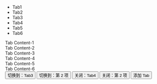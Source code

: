 <div class="layui-tabs layui-hide-v" id="demoTabs1" lay-options="{closable: true, headerMode:'scroll'}">
  <ul class="layui-tabs-header">
    <li lay-id="aaa" lay-unclosed="true" class="layui-this">Tab1</li>
    <li lay-id="bbb">Tab2</li>
    <li lay-id="ccc">Tab3</li>
    <li lay-id="ddd">Tab4</li>
    <li lay-id="eee">Tab5</li>
    <li lay-id="fff">Tab6</li>
  </ul>
  <div class="layui-tabs-body">
    <div class="layui-tabs-item layui-show">Tab Content-1</div>
    <div class="layui-tabs-item">Tab Content-2</div>
    <div class="layui-tabs-item">Tab Content-3</div>
    <div class="layui-tabs-item">Tab Content-4</div>
    <div class="layui-tabs-item">Tab Content-5</div>
    <div class="layui-tabs-item">Tab Content-6</div>
  </div>
</div>

<div class="layui-btn-container">
  <button class="layui-btn" onclick="layui.tabs.change('demoTabs1', 'ccc')">切换到：Tab3</button>
  <button class="layui-btn" onclick="layui.tabs.change('demoTabs1', 1)">切换到：第 2 项</button>
  <button class="layui-btn" onclick="layui.tabs.close('demoTabs1', 'ddd')">关闭：Tab4</button>
  <button class="layui-btn" onclick="layui.tabs.close('demoTabs1', 1)">关闭：第 2 项</button>
  <button class="layui-btn" lay-on="add">添加 Tab</button>
</div>

<!-- import layui -->
<script>
layui.use(function(){
  var tabs = layui.tabs;
  var util = layui.util;

  // 事件
  util.on({
    add: function(){
      var n = Math.random()*1000 | 0; // 演示标记
      //添加标签
      tabs.add('demoTabs1', {
        title: 'New Tab '+ n, // 此处加 n 仅为演示区分，实际应用不需要
        content: 'New Tab Content '+ n,
        id: 'new-'+ n,
        aaa: 'attr-'+ n, // 自定义属性，其中 aaa 可任意命名
        // mode: 'curr',
        done: function(params) {
          console.log(params);
        }
      });
    }
  });
});
